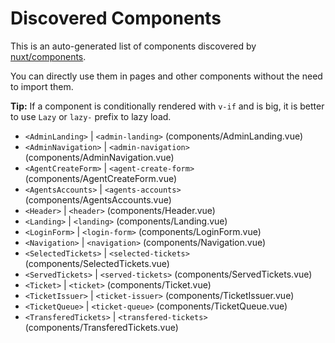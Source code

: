 # Discovered Components

This is an auto-generated list of components discovered by [nuxt/components](https://github.com/nuxt/components).

You can directly use them in pages and other components without the need to import them.

**Tip:** If a component is conditionally rendered with `v-if` and is big, it is better to use `Lazy` or `lazy-` prefix to lazy load.

- `<AdminLanding>` | `<admin-landing>` (components/AdminLanding.vue)
- `<AdminNavigation>` | `<admin-navigation>` (components/AdminNavigation.vue)
- `<AgentCreateForm>` | `<agent-create-form>` (components/AgentCreateForm.vue)
- `<AgentsAccounts>` | `<agents-accounts>` (components/AgentsAccounts.vue)
- `<Header>` | `<header>` (components/Header.vue)
- `<Landing>` | `<landing>` (components/Landing.vue)
- `<LoginForm>` | `<login-form>` (components/LoginForm.vue)
- `<Navigation>` | `<navigation>` (components/Navigation.vue)
- `<SelectedTickets>` | `<selected-tickets>` (components/SelectedTickets.vue)
- `<ServedTickets>` | `<served-tickets>` (components/ServedTickets.vue)
- `<Ticket>` | `<ticket>` (components/Ticket.vue)
- `<TicketIssuer>` | `<ticket-issuer>` (components/TicketIssuer.vue)
- `<TicketQueue>` | `<ticket-queue>` (components/TicketQueue.vue)
- `<TransferedTickets>` | `<transfered-tickets>` (components/TransferedTickets.vue)
